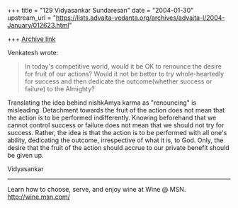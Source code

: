 +++
title = "129 Vidyasankar Sundaresan"
date = "2004-01-30"
upstream_url = "https://lists.advaita-vedanta.org/archives/advaita-l/2004-January/012623.html"

+++
[Archive link](https://lists.advaita-vedanta.org/archives/advaita-l/2004-January/012623.html)

Venkatesh wrote:

>In today's competitive world, would it be OK to renounce the desire for
>fruit of our actions? Would it not be better to try whole-heartedly for
>success and then dedicate the outcome(whether success or failure) to the
>Almighty?

Translating the idea behind nishkAmya karma as "renouncing" is misleading. 
Detachment towards the fruit of the action does not mean that the action is 
to be performed indifferently. Knowing beforehand that we cannot control 
success or failure does not mean that we should not try for success. Rather, 
the idea is that the action is to be performed with all one's ability, 
dedicating the outcome, irrespective of what it is, to God. Only, the desire 
that the fruit of the action should accrue to our private benefit should be 
given up.

Vidyasankar

_________________________________________________________________
Learn how to choose, serve, and enjoy wine at Wine @ MSN. 
http://wine.msn.com/

